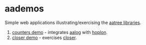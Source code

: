 # aademos
Simple web applications illustrating/exercising the 
[aatree libraries](https://github.com/aatree).

1. [counters demo](https://github.com/aatree/aademos/tree/master/counters) -
integrates [aalog](https://github.com/aatree/aautil#aalog) with 
[hoplon](https://github.com/hoplon/hoplon).
1. [closer demo](https://github.com/aatree/aademos/tree/master/closer) -
exercises [closer](https://github.com/aatree/aautil#closer).
